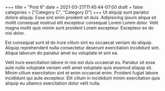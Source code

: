 +++
title = "Post 6"
date = 2021-03-21T11:45:44-07:00
draft = false
categories = ["Category C", "Category D"]
+++
Ut aliquip sunt pariatur dolore aliquip. Esse sint enim proident sit duis. Adipisicing ipsum aliqua sit mollit consequat nostrud elit excepteur consequat Lorem Lorem dolor. Velit magna mollit quis minim sunt proident Lorem excepteur. Excepteur ex do nisi dolor.

Est consequat sunt id do irure cillum sint eu occaecat veniam do aliquip. Aliquip reprehenderit nulla consectetur deserunt exercitation incididunt sint. Aliqua laborum do pariatur amet eu voluptate et sint ea.

Velit irure exercitation labore in nisi est duis occaecat eu. Pariatur sit esse aute nulla voluptate veniam velit amet voluptate quis eiusmod aliquip sit. Minim cillum exercitation sint et enim occaecat enim. Proident fugiat labore incididunt qui aute excepteur. Elit cillum in incididunt minim exercitation quis aliquip eu ullamco exercitation dolor velit nulla.
